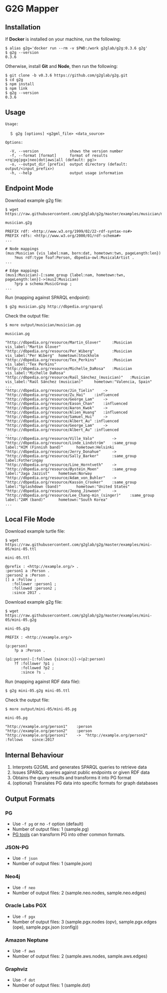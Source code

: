 # G2G Mapper

## Installation

If **Docker** is installed on your machine, run the following:

    $ alias g2g='docker run --rm -v $PWD:/work g2glab/g2g:0.3.6 g2g'
    $ g2g --version
    0.3.6

Otherwise, install **Git** and **Node**, then run the following:
  
    $ git clone -b v0.3.6 https://github.com/g2glab/g2g.git
    $ cd g2g
    $ npm install
    $ npm link
    $ g2g --version
    0.3.6

## Usage

    Usage:

      ＄ g2g [options] <g2gml_file> <data_source>

    Options:

      -V, --version              shows the version number
      -f, --format [format]      format of results <rq|pg|pgx|neo|dot|aws|all (default: pg)>
      -o, --output_dir [prefix]  output directory (default: output/<input_prefix>)
      -h, --help                 output usage information

## Endpoint Mode

Download example g2g file:

    $ wget https://raw.githubusercontent.com/g2glab/g2g/master/examples/musician/musician.g2g
    
`musician.g2g`

    PREFIX rdf: <http://www.w3.org/1999/02/22-rdf-syntax-ns#>
    PREFIX rdfs: <http://www.w3.org/2000/01/rdf-schema#>
    ...
    
    # Node mappings
    (mus:Musician {vis_label:nam, born:dat, hometown:twn, pageLength:len})
        ?mus rdf:type foaf:Person, dbpedia-owl:MusicalArtist .
    ...
    
    # Edge mappings
    (mus1:Musician)-[:same_group {label:nam, hometown:twn, pageLength:len}]->(mus2:Musician)
        ?grp a schema:MusicGroup ;
    ...

Run (mapping against SPARQL endpoint):

    $ g2g musician.g2g http://dbpedia.org/sparql

Check the output file:

    $ more output/musician/musician.pg

`musician.pg`

    "http://dbpedia.org/resource/Martin_Glover"     :Musician       vis_label:"Martin Glover"
    "http://dbpedia.org/resource/Per_Wiberg"        :Musician       vis_label:"Per Wiberg"  hometown:Stockholm
    "http://dbpedia.org/resource/Tex_Perkins"       :Musician       vis_label:"Tex Perkins"
    "http://dbpedia.org/resource/Michelle_DaRosa"   :Musician       vis_label:"Michelle DaRosa"
    "http://dbpedia.org/resource/Raúl_Sánchez_(musician)"   :Musician       vis_label:"Raúl Sánchez (musician)"     hometown:"Valencia, Spain"
    ...
    "http://dbpedia.org/resource/Jin_Tielin"	->	"http://dbpedia.org/resource/Zu_Hai"	:influenced
    "http://dbpedia.org/resource/George_Lam"	->	"http://dbpedia.org/resource/Eason_Chan"	:influenced
    "http://dbpedia.org/resource/Aaron_Kwok"	->	"http://dbpedia.org/resource/Alien_Huang"	:influenced
    "http://dbpedia.org/resource/Samuel_Hui"	->	"http://dbpedia.org/resource/Albert_Au"	:influenced
    "http://dbpedia.org/resource/George_Lam"	->	"http://dbpedia.org/resource/Albert_Au"	:influenced
    ...
    "http://dbpedia.org/resource/Ville_Valo"        ->      "http://dbpedia.org/resource/Linde_Lindström"   :same_group     label:"HIM (Finnish band)"      hometown:Helsinki
    "http://dbpedia.org/resource/Jerry_Donahue"     ->      "http://dbpedia.org/resource/Sally_Barker"      :same_group     label:Fotheringay
    "http://dbpedia.org/resource/Line_Horntveth"    ->      "http://dbpedia.org/resource/Øystein_Moen"      :same_group     label:"Jaga Jazzist"    hometown:Norway
    "http://dbpedia.org/resource/Adam_von_Buhler"   ->      "http://dbpedia.org/resource/Kasson_Crooker"    :same_group     label:"Splashdown (band)"       hometown:"United States"
    "http://dbpedia.org/resource/Jeong_Jinwoon"     ->      "http://dbpedia.org/resource/Lee_Chang-min_(singer)"    :same_group     label:"2AM (band)"      hometown:"South Korea"
    ...

## Local File Mode

Download example turtle file:

    $ wget https://raw.githubusercontent.com/g2glab/g2g/master/examples/mini-05/mini-05.ttl
    
`mini-05.ttl`
    
    @prefix : <http://example.org/> .
    :person1 a :Person .
    :person2 a :Person .
    [] a :Follow ;
       :follower :person1 ;
       :followed :person2 ;
       :since 2017 .
    
Download example g2g file:

    $ wget https://raw.githubusercontent.com/g2glab/g2g/master/examples/mini-05/mini-05.g2g
    
`mini-05.g2g`

    PREFIX : <http://example.org/>
    
    (p:person)
        ?p a :Person .
    
    (p1:person)-[:follows {since:s}]->(p2:person)
        ?f :follower ?p1 ;
           :followed ?p2 ;
           :since ?s .

Run (mapping against RDF data file):

    $ g2g mini-05.g2g mini-05.ttl

Check the output file:

    $ more output/mini-05/mini-05.pg

`mini-05.pg`

    "http://example.org/person1"	:person
    "http://example.org/person2"	:person
    "http://example.org/person1"	->	"http://example.org/person2"	:follows	since:2017

## Internal Behaviour

 1. Interprets G2GML and generates SPARQL queries to retrieve data
 2. Issues SPARQL queries against public endpoints or given RDF data
 3. Obtains the query results and transforms it into PG format
 4. (optional) Translates PG data into specific formats for graph databases

## Output Formats

### PG

* Use `-f pg` or no `-f` option (default)
* Number of output files: 1 (sample.pg)
* [PG tools](https://pg-format.readthedocs.io/en/latest/) can transform PG into other common formats.

### JSON-PG

* Use `-f json`
* Number of output files: 1 (sample.json)

### Neo4j

* Use `-f neo`
* Number of output files: 2 (sample.neo.nodes, sample.neo.edges)

### Oracle Labs PGX

* Use `-f pgx`
* Number of output files: 3 (sample.pgx.nodes (opv), sample.pgx.edges (ope), sample.pgx.json (config))

### Amazon Neptune

* Use `-f aws`
* Number of output files: 2 (sample.aws.nodes, sample.aws.edges)

### Graphviz

* Use `-f dot`
* Number of output files: 1 (sample.dot)
